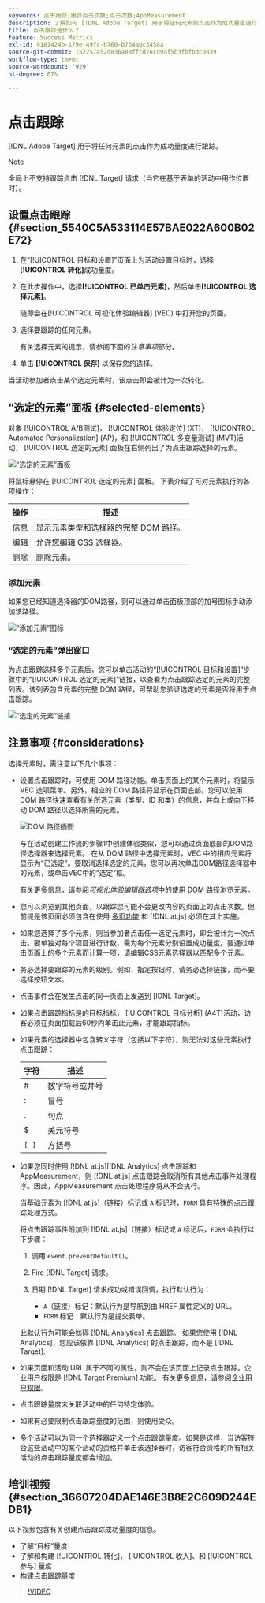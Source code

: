 ```yaml
---
keywords: 点击跟踪;跟踪点击次数;点击次数;AppMeasurement
description: 了解如何 [!DNL Adobe Target] 用于将任何元素的点击作为成功量度进行跟踪。
title: 点击跟踪是什么？
feature: Success Metrics
exl-id: 9181424b-179e-49fc-b760-b764a0c3458a
source-git-commit: 152257a52d836a88ffcd76cd9af5b3fbfbdc0839
workflow-type: tm+mt
source-wordcount: '929'
ht-degree: 67%

---
```


# 点击跟踪

[!DNL Adobe Target] 用于将任何元素的点击作为成功量度进行跟踪。

>[!NOTE]
>
>全局上不支持跟踪点击 [!DNL Target] 请求（当它在基于表单的活动中用作位置时）。

## 设置点击跟踪 {#section_5540C5A533114E57BAE022A600B02E72}

1. 在“[!UICONTROL 目标和设置]”页面上为活动设置目标时，选择&#x200B;**[!UICONTROL 转化]**&#x200B;成功量度。
1. 在此步操作中，选择&#x200B;**[!UICONTROL 已单击元素]**，然后单击&#x200B;**[!UICONTROL 选择元素]**。

   随即会在[!UICONTROL 可视化体验编辑器] (VEC) 中打开您的页面。

1. 选择要跟踪的任何元素。

   有关选择元素的提示，请参阅下面的&#x200B;*注意事项*&#x200B;部分。

1. 单击 **[!UICONTROL 保存]** 以保存您的选择。

当活动参加者点击某个选定元素时，该点击即会被计为一次转化。

## “选定的元素”面板 {#selected-elements}

对象 [!UICONTROL A/B测试]， [!UICONTROL 体验定位] (XT)， [!UICONTROL Automated Personalization] (AP)，和 [!UICONTROL 多变量测试] (MVT)活动， [!UICONTROL 选定的元素] 面板在右侧列出了为点击跟踪选择的元素。

![“选定的元素”面板](/help/main/c-activities/r-success-metrics/assets/selected-elements.png)

将鼠标悬停在 [!UICONTROL 选定的元素] 面板。 下表介绍了可对元素执行的各项操作：

| 操作 | 描述 |
| --- | --- |
| 信息 | 显示元素类型和选择器的完整 DOM 路径。 |
| 编辑 | 允许您编辑 CSS 选择器。 |
| 删除 | 删除元素。 |

### 添加元素

如果您已经知道选择器的DOM路径，则可以通过单击面板顶部的加号图标手动添加该路径。

![“添加元素”图标](/help/main/c-activities/r-success-metrics/assets/add-element.png)

### “选定的元素”弹出窗口

为点击跟踪选择多个元素后，您可以单击活动的“[!UICONTROL 目标和设置]”步骤中的“[!UICONTROL 选定的元素]”链接，以查看为点击跟踪选定的元素的完整列表。该列表包含元素的完整 DOM 路径，可帮助您验证选定的元素是否将用于点击跟踪。

![“选定的元素”链接](/help/main/c-activities/r-success-metrics/assets/elements-selected-link.png)

## 注意事项 {#considerations}

选择元素时，需注意以下几个事项：

* 设置点击跟踪时，可使用 DOM 路径功能。单击页面上的某个元素时，将显示 VEC 选项菜单。另外，相应的 DOM 路径将显示在页面底部。您可以使用 DOM 路径快速查看有关所选元素（类型、ID 和类）的信息，并向上或向下移动 DOM 路径以选择所需的元素。

   ![DOM 路径插图](/help/main/c-activities/r-success-metrics/assets/click-tracking-dom.png)

   与在活动创建工作流的步骤1中创建体验类似，您可以通过页面底部的DOM路径选择器来选择元素。 在从 DOM 路径中选择元素时，VEC 中的相应元素将显示为“已选定”。要取消选择选定的元素，您可以再次单击DOM路径选择器中的元素，或单击VEC中的“选定”框。

   有关更多信息，请参阅&#x200B;*可视化体验编辑器选项*&#x200B;中的[使用 DOM 路径浏览元素](/help/main/c-experiences/c-visual-experience-composer/viztarget-options.md#dom-path)。

* 您可以浏览到其他页面，以跟踪您可能不会更改内容的页面上的点击次数。但前提是该页面必须包含在使用 [多页功能](/help/main/c-experiences/c-visual-experience-composer/multipage-activity.md#concept_277E096063E14813AC5D8EDFA1D2ED48) 和 [!DNL at.js] 必须在其上实施。
* 如果您选择了多个元素，则当参加者点击任一选定元素时，即会被计为一次点击。要单独对每个项目进行计数，需为每个元素分别设置成功量度。要通过单击页面上的多个元素而计算一项，请编辑CSS元素选择器以匹配多个元素。
* 务必选择要跟踪的元素的级别。例如，指定按钮时，请务必选择链接，而不要选择按钮文本。
* 点击事件会在发生点击的同一页面上发送到 [!DNL Target]。
* 如果点击跟踪指标是的目标指标， [!UICONTROL 目标分析] (A4T)活动，访客必须在页面加载后60秒内单击此元素，才能跟踪指标。
* 如果元素的选择器中包含转义字符（包括以下字符），则无法对这些元素执行点击跟踪：

   | 字符 | 描述 |
   |---|---|
   | # | 数字符号或井号 |
   | : | 冒号 |
   | . | 句点 |
   | $ | 美元符号 |
   | `[ ]` | 方括号 |

* 如果您同时使用 [!DNL at.js][!DNL Analytics] 点击跟踪和 AppMeasurement，则 [!DNL at.js] 点击跟踪会取消所有其他点击事件处理程序。因此，AppMeasurement 点击处理程序将从不会执行。

   当基础元素为 [!DNL at.js]（链接）标记或 `A` 标记时，`FORM` 具有特殊的点击跟踪处理方式。

   将点击跟踪事件附加到 [!DNL at.js]（链接）标记或 `A` 标记后，`FORM` 会执行以下步骤：

   1. 调用 `event.preventDefault()`。

   1. Fire [!DNL Target] 请求。

   1. 日期 [!DNL Target] 请求成功或错误回调，执行默认行为：

      * `A`（链接）标记：默认行为是导航到由 HREF 属性定义的 URL。
      * `FORM` 标记：默认行为是提交表单。

   此默认行为可能会妨碍 [!DNL Analytics] 点击跟踪。 如果您使用 [!DNL Analytics]，您应该依靠 [!DNL Analytics] 的点击跟踪，而不是 [!DNL Target].

* 如果页面和活动 URL 属于不同的属性，则不会在该页面上记录点击跟踪。企业用户权限是 [!DNL Target Premium] 功能。 有关更多信息，请参阅[企业用户权限](/help/main/administrating-target/c-user-management/property-channel/property-channel.md)。

* 点击跟踪量度未关联活动中的任何特定体验。

* 如果有必要限制点击跟踪量度的范围，则使用受众。

* 多个活动可以为同一个选择器定义一个点击跟踪量度。如果是这样，当访客符合这些活动中的某个活动的资格并单击该选择器时，访客符合资格的所有相关活动的点击跟踪量度都会增加。

## 培训视频 {#section_36607204DAE146E3B8E2C609D244EDB1}

以下视频包含有关创建点击跟踪成功量度的信息。

* 了解“目标”量度
* 了解和构建 [!UICONTROL 转化]， [!UICONTROL 收入]、和 [!UICONTROL 参与] 量度
* 构建点击跟踪量度

>[!VIDEO](https://video.tv.adobe.com/v/17380)
